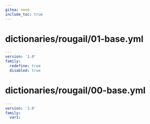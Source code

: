 ```yaml
---
gitea: none
include_toc: true
---
```

# dictionaries/rougail/01-base.yml

```yaml
---
version: '1.0'
family:
  redefine: true
  disabled: true
```
# dictionaries/rougail/00-base.yml

```yaml
---
version: '1.0'
family:
  var1:
```
